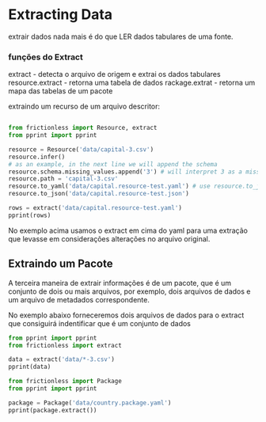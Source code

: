 # Extracting Data

extrair dados nada mais é do que LER dados tabulares de uma fonte.

### funções do Extract

extract - detecta o arquivo de origem e extrai os dados tabulares
resource.extract - retorna uma tabela de dados 
rackage.extrat - retorna um mapa das tabelas de um pacote

extraindo um recurso de um arquivo descritor:

```python script

from frictionless import Resource, extract
from pprint import pprint

resource = Resource('data/capital-3.csv')
resource.infer()
# as an example, in the next line we will append the schema
resource.schema.missing_values.append('3') # will interpret 3 as a missing value
resource.path = 'capital-3.csv'
resource.to_yaml('data/capital.resource-test.yaml') # use resource.to_json for JSON format
resource.to_json('data/capital.resource-test.json')

rows = extract('data/capital.resource-test.yaml')
pprint(rows)

```
No exemplo acima usamos o extract em cima do yaml para uma extração que levasse em considerações alterações no arquivo original.

## Extraindo um Pacote

A terceira maneira de extrair informações é de um pacote, que é um conjunto de dois ou mais arquivos, por exemplo, dois arquivos de dados e um arquivo de metadados correspondente. 

No exemplo abaixo forneceremos dois arquivos de dados para o extract que consiguirá indentificar que é um conjunto de dados

```python script
from pprint import pprint
from frictionless import extract

data = extract('data/*-3.csv')
pprint(data)

```

```python script
from frictionless import Package
from pprint import pprint

package = Package('data/country.package.yaml')
pprint(package.extract())

```

```python script
```